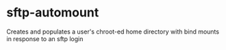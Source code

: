 sftp-automount
==============

Creates and populates a user's chroot-ed home directory with bind mounts in response to an sftp login
